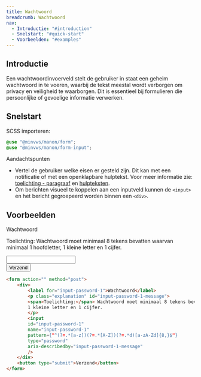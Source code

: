 ```yaml
---
title: Wachtwoord
breadcrumb: Wachtwoord
nav:
  - Introductie: "#introduction"
  - Snelstart: "#quick-start"
  - Voorbeelden: "#examples"
---
```


<h2 id="introduction">Introductie</h2>

Een wachtwoordinvoerveld stelt de gebruiker in staat een geheim wachtwoord in te voeren, waarbij de tekst meestal wordt verborgen om privacy en veiligheid te waarborgen. Dit is essentieel bij formulieren die persoonlijke of gevoelige informatie verwerken.

<h2 id="quick-start">Snelstart</h2>

SCSS importeren:

```scss
@use "@minvws/manon/form";
@use "@minvws/manon/form-input";
```

<div class="explanation" role="group" aria-label="Toelichting">
    <span>Aandachtspunten</span>
    <ul>
        <li>
        Vertel de gebruiker welke eisen er gesteld zijn. Dit kan met een notificatie of met een
        openklapbare hulptekst. Voor meer informatie zie:
        <a href="{base}/components/components/notifications/notification-explanation"
            >toelichting - paragraaf</a
        >
        en <a href="{base}/components/components/forms/form-help">hulpteksten</a>.
        </li>
        <li>
        Om berichten visueel te koppelen aan een inputveld kunnen de
        <code>&lt;input&gt;</code> en het bericht gegroepeerd worden binnen een
        <code>&lt;div&gt;</code>.
        </li>
    </ul>
</div>


<h2 id="examples">Voorbeelden</h2>

<form action="" method="post">
    <div>
        <label for="input-password-1">Wachtwoord</label>
        <p class="explanation" id="input-password-1-message">
        <span>Toelichting:</span> Wachtwoord moet minimaal 8 tekens bevatten waarvan minimaal 1 hoofdletter,
        1 kleine letter en 1 cijfer.
        </p>
        <input
        id="input-password-1"
        name="input-password-1"
        pattern={"^(?=.*[a-z])(?=.*[A-Z])(?=.*d)[a-zA-Zd]{8,}$"}
        type="password"
        aria-describedby="input-password-1-message"
        />
    </div>
    <button type="submit">Verzend</button>
</form>

```html
<form action="" method="post">
    <div>
        <label for="input-password-1">Wachtwoord</label>
        <p class="explanation" id="input-password-1-message">
        <span>Toelichting:</span> Wachtwoord moet minimaal 8 tekens bevatten waarvan minimaal 1 hoofdletter,
        1 kleine letter en 1 cijfer.
        </p>
        <input
        id="input-password-1"
        name="input-password-1"
        pattern={"^(?=.*[a-z])(?=.*[A-Z])(?=.*d)[a-zA-Zd]{8,}$"}
        type="password"
        aria-describedby="input-password-1-message"
        />
    </div>
    <button type="submit">Verzend</button>
</form>
```